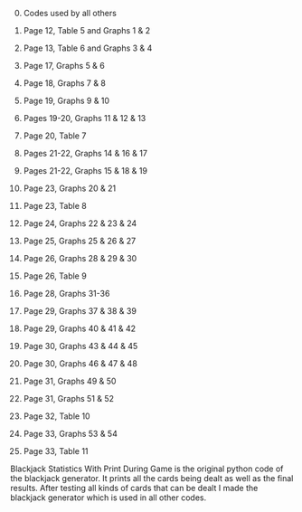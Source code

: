 0) Codes used by all others

1) Page 12, Table 5 and Graphs 1 & 2

2) Page 13, Table 6 and Graphs 3 & 4

3) Page 17, Graphs 5 & 6

4) Page 18, Graphs 7 & 8

5) Page 19, Graphs 9 & 10

6) Pages 19-20, Graphs 11 & 12 & 13

7) Page 20, Table 7

8) Pages 21-22, Graphs 14 & 16 & 17

9) Pages 21-22, Graphs 15 & 18 & 19

10) Page 23, Graphs 20 & 21

11) Page 23, Table 8

12) Page 24, Graphs 22 & 23 & 24

13) Page 25, Graphs 25 & 26 & 27

14) Page 26, Graphs 28 & 29 & 30

15) Page 26, Table 9

16) Page 28, Graphs 31-36

17) Page 29, Graphs 37 & 38 & 39

18) Page 29, Graphs 40 & 41 & 42

19) Page 30, Graphs 43 & 44 & 45

20) Page 30, Graphs 46 & 47 & 48

21) Page 31, Graphs 49 & 50

22) Page 31, Graphs 51 & 52

23) Page 32, Table 10

24) Page 33, Graphs 53 & 54

25) Page 33, Table 11

Blackjack Statistics With Print During Game is the original python code of the blackjack generator.
It prints all the cards being dealt as well as the final results.
After testing all kinds of cards that can be dealt I made the blackjack generator which is used in all other codes.
